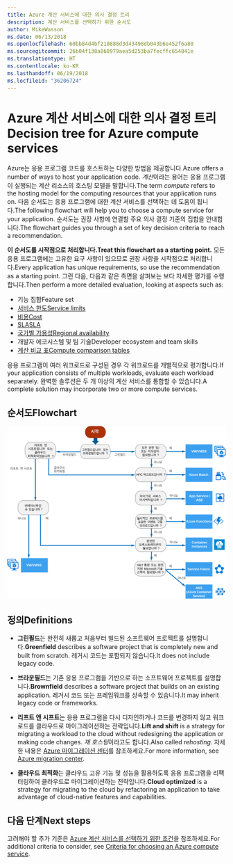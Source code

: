 ```yaml
---
title: Azure 계산 서비스에 대한 의사 결정 트리
description: 계산 서비스를 선택하기 위한 순서도
author: MikeWasson
ms.date: 06/13/2018
ms.openlocfilehash: 60bb84d4bf210888d3d43498db043b6e452f6a80
ms.sourcegitcommit: 26b04f138a860979aea5d253ba7fecffc654841e
ms.translationtype: HT
ms.contentlocale: ko-KR
ms.lasthandoff: 06/19/2018
ms.locfileid: "36206724"
---
```

# <a name="decision-tree-for-azure-compute-services"></a><span data-ttu-id="44e05-103">Azure 계산 서비스에 대한 의사 결정 트리</span><span class="sxs-lookup"><span data-stu-id="44e05-103">Decision tree for Azure compute services</span></span>

<span data-ttu-id="44e05-104">Azure는 응용 프로그램 코드를 호스트하는 다양한 방법을 제공합니다.</span><span class="sxs-lookup"><span data-stu-id="44e05-104">Azure offers a number of ways to host your application code.</span></span> <span data-ttu-id="44e05-105">*계산*이라는 용어는 응용 프로그램이 실행되는 계산 리소스의 호스팅 모델을 말합니다.</span><span class="sxs-lookup"><span data-stu-id="44e05-105">The term *compute* refers to the hosting model for the computing resources that your application runs on.</span></span> <span data-ttu-id="44e05-106">다음 순서도는 응용 프로그램에 대한 계산 서비스를 선택하는 데 도움이 됩니다.</span><span class="sxs-lookup"><span data-stu-id="44e05-106">The following flowchart will help you to choose a compute service for your application.</span></span> <span data-ttu-id="44e05-107">순서도는 권장 사항에 연결할 주요 의사 결정 기준의 집합을 안내합니다.</span><span class="sxs-lookup"><span data-stu-id="44e05-107">The flowchart guides you through a set of key decision criteria to reach a recommendation.</span></span> 

<span data-ttu-id="44e05-108">**이 순서도를 시작점으로 처리합니다.**</span><span class="sxs-lookup"><span data-stu-id="44e05-108">**Treat this flowchart as a starting point.**</span></span> <span data-ttu-id="44e05-109">모든 응용 프로그램에는 고유한 요구 사항이 있으므로 권장 사항을 시작점으로 처리합니다.</span><span class="sxs-lookup"><span data-stu-id="44e05-109">Every application has unique requirements, so use the recommendation as a starting point.</span></span> <span data-ttu-id="44e05-110">그런 다음, 다음과 같은 측면을 살펴보는 보다 자세한 평가를 수행합니다.</span><span class="sxs-lookup"><span data-stu-id="44e05-110">Then perform a more detailed evaluation, looking at aspects such as:</span></span>
 
- <span data-ttu-id="44e05-111">기능 집합</span><span class="sxs-lookup"><span data-stu-id="44e05-111">Feature set</span></span>
- [<span data-ttu-id="44e05-112">서비스 한도</span><span class="sxs-lookup"><span data-stu-id="44e05-112">Service limits</span></span>](/azure/azure-subscription-service-limits)
- [<span data-ttu-id="44e05-113">비용</span><span class="sxs-lookup"><span data-stu-id="44e05-113">Cost</span></span>](https://azure.microsoft.com/pricing/)
- [<span data-ttu-id="44e05-114">SLA</span><span class="sxs-lookup"><span data-stu-id="44e05-114">SLA</span></span>](https://azure.microsoft.com/support/legal/sla/)
- [<span data-ttu-id="44e05-115">국가별 가용성</span><span class="sxs-lookup"><span data-stu-id="44e05-115">Regional availability</span></span>](https://azure.microsoft.com/global-infrastructure/services/)
- <span data-ttu-id="44e05-116">개발자 에코시스템 및 팀 기술</span><span class="sxs-lookup"><span data-stu-id="44e05-116">Developer ecosystem and team skills</span></span>
- [<span data-ttu-id="44e05-117">계산 비교 표</span><span class="sxs-lookup"><span data-stu-id="44e05-117">Compute comparison tables</span></span>](./compute-comparison.md)

<span data-ttu-id="44e05-118">응용 프로그램이 여러 워크로드로 구성된 경우 각 워크로드를 개별적으로 평가합니다.</span><span class="sxs-lookup"><span data-stu-id="44e05-118">If your application consists of multiple workloads, evaluate each workload separately.</span></span> <span data-ttu-id="44e05-119">완벽한 솔루션은 두 개 이상의 계산 서비스를 통합할 수 있습니다.</span><span class="sxs-lookup"><span data-stu-id="44e05-119">A complete solution may incorporate two or more compute services.</span></span>

## <a name="flowchart"></a><span data-ttu-id="44e05-120">순서도</span><span class="sxs-lookup"><span data-stu-id="44e05-120">Flowchart</span></span>

![](../images/compute-decision-tree.svg)

## <a name="definitions"></a><span data-ttu-id="44e05-121">정의</span><span class="sxs-lookup"><span data-stu-id="44e05-121">Definitions</span></span>

- <span data-ttu-id="44e05-122">**그린필드**는 완전히 새롭고 처음부터 빌드된 소프트웨어 프로젝트를 설명합니다.</span><span class="sxs-lookup"><span data-stu-id="44e05-122">**Greenfield** describes a software project that is completely new and built from scratch.</span></span> <span data-ttu-id="44e05-123">레거시 코드는 포함되지 않습니다.</span><span class="sxs-lookup"><span data-stu-id="44e05-123">It does not include legacy code.</span></span> 

- <span data-ttu-id="44e05-124">**브라운필드**는 기존 응용 프로그램을 기반으로 하는 소프트웨어 프로젝트를 설명합니다.</span><span class="sxs-lookup"><span data-stu-id="44e05-124">**Brownfield** describes a software project that builds on an existing application.</span></span> <span data-ttu-id="44e05-125">레거시 코드 또는 프레임워크를 상속할 수 있습니다.</span><span class="sxs-lookup"><span data-stu-id="44e05-125">It may inherit legacy code or frameworks.</span></span>

- <span data-ttu-id="44e05-126">**리프트 앤 시프트**는 응용 프로그램을 다시 디자인하거나 코드를 변경하지 않고 워크로드를 클라우드로 마이그레이션하는 전략입니다.</span><span class="sxs-lookup"><span data-stu-id="44e05-126">**Lift and shift** is a strategy for migrating a workload to the cloud without redesigning the application or making code changes.</span></span> <span data-ttu-id="44e05-127">*재 호스팅*이라고도 합니다.</span><span class="sxs-lookup"><span data-stu-id="44e05-127">Also called *rehosting*.</span></span> <span data-ttu-id="44e05-128">자세한 내용은 [Azure 마이그레이션 센터](https://azure.microsoft.com/migration/)를 참조하세요.</span><span class="sxs-lookup"><span data-stu-id="44e05-128">For more information, see [Azure migration center](https://azure.microsoft.com/migration/).</span></span>

- <span data-ttu-id="44e05-129">**클라우드 최적화**는 클라우드 고유 기능 및 성능을 활용하도록 응용 프로그램을 리팩터링하여 클라우드로 마이그레이션하는 전략입니다.</span><span class="sxs-lookup"><span data-stu-id="44e05-129">**Cloud optimized** is a strategy for migrating to the cloud by refactoring an application to take advantage of cloud-native features and capabilities.</span></span>

## <a name="next-steps"></a><span data-ttu-id="44e05-130">다음 단계</span><span class="sxs-lookup"><span data-stu-id="44e05-130">Next steps</span></span>

<span data-ttu-id="44e05-131">고려해야 할 추가 기준은 [Azure 계산 서비스를 선택하기 위한 조건](./compute-comparison.md)을 참조하세요.</span><span class="sxs-lookup"><span data-stu-id="44e05-131">For additional criteria to consider, see [Criteria for choosing an Azure compute service](./compute-comparison.md).</span></span>
